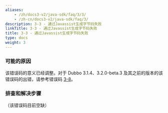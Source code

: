 ```yaml
---
aliases:
    - /zh/docs3-v2/java-sdk/faq/3/3/
    - /zh-cn/docs3-v2/java-sdk/faq/3/
description: 3-3 - 通过Javassist生成字节码失败
linkTitle: 3-3 - 通过Javassist生成字节码失败
title: 3-3 - 通过Javassist生成字节码失败
type: docs
weight: 3
---
```






### 可能的原因
该错误码的意义已经调整。对于 Dubbo 3.1.4、3.2.0-beta.3 及其之前的版本的该错误码的出错，请参考错误码 [3-8](/zh-cn/overview/mannual/java-sdk/faq/3/8/)。

### 排查和解决步骤
（该错误码目前空缺）
